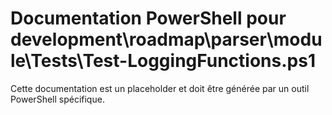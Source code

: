 # Documentation PowerShell pour development\roadmap\parser\module\Tests\Test-LoggingFunctions.ps1

Cette documentation est un placeholder et doit être générée par un outil PowerShell spécifique.
